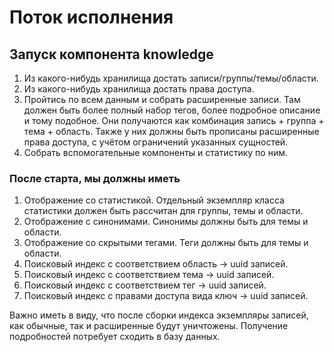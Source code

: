 # Поток исполнения

## Запуск компонента knowledge

1. Из какого-нибудь хранилища достать записи/группы/темы/области.
1. Из какого-нибудь хранилища достать права доступа.
1. Пройтись по всем данным и собрать расширенные записи. Там должен быть более
   полный набор тегов, более подробное описание и тому подобное. Они получаются
   как комбинация запись + группа + тема + область. Также у них должны быть
   прописаны расширенные права доступа, с учётом ограничений указанных
   сущностей.
1. Собрать вспомогательные компоненты и статистику по ним.

### После старта, мы должны иметь

1. Отображение со статистикой. Отдельный экземпляр класса статистики должен
   быть рассчитан для группы, темы и области.
1. Отображение с синонимами. Синонимы должны быть для темы и области.
1. Отображение со скрытыми тегами. Теги должны быть для темы и области.
1. Поисковый индекс с соответствием область -> uuid записей.
1. Поисковый индекс с соответствием тема -> uuid записей.
1. Поисковый индекс с соответствием тег -> uuid записей.
1. Поисковый индекс с правами доступа вида ключ -> uuid записей.

Важно иметь в виду, что после сборки индекса экземпляры записей, как обычные,
так и расширенные будут уничтожены. Получение подробностей потребует сходить в
базу данных.